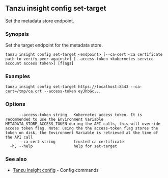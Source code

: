 ## Tanzu insight config set-target

Set the metadata store endpoint.

### <a id='synopsis'></a>Synopsis

Set the target endpoint for the metadata store.

```
tanzu insight config set-target <endpoint> [--ca-cert <ca certificate path to verify peer against>] [--access-token <kubernetes service account access token>] [flags]
```

### <a id='examples'></a>Examples

```
tanzu insight config set-target https://localhost:8443 --ca-cert=/tmp/ca.crt --access-token eyJhbGc...
```

### <a id='options'></a>Options

```
      --access-token string   Kubernetes access token. It is recommended to use the Environment Variable METADATA_STORE_ACCESS_TOKEN during the API calls, this will override access token flag. Note: using the the access-token flag stores the token on disk, the Environment Variable is retrieved at the time of the API call
      --ca-cert string        trusted ca certificate
  -h, --help                  help for set-target
```

### <a id='see-also'></a>See also

* [Tanzu insight config](insight_config.md)	 - Config commands
